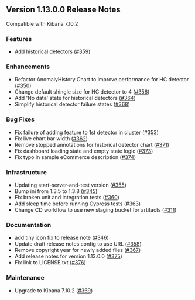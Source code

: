 ## Version 1.13.0.0 Release Notes

Compatible with Kibana 7.10.2

### Features

- Add historical detectors ([#359](https://github.com/opendistro-for-elasticsearch/anomaly-detection-kibana-plugin/pull/359))

### Enhancements

- Refactor AnomalyHistory Chart to improve performance for HC detector ([#350](https://github.com/opendistro-for-elasticsearch/anomaly-detection-kibana-plugin/pull/350))
- Change default shingle size for HC detector to 4 ([#356](https://github.com/opendistro-for-elasticsearch/anomaly-detection-kibana-plugin/pull/356))
- Add 'No data' state for historical detectors ([#364](https://github.com/opendistro-for-elasticsearch/anomaly-detection-kibana-plugin/pull/364))
- Simplify historical detector failure states ([#368](https://github.com/opendistro-for-elasticsearch/anomaly-detection-kibana-plugin/pull/368))

### Bug Fixes

- Fix failure of adding feature to 1st detector in cluster ([#353](https://github.com/opendistro-for-elasticsearch/anomaly-detection-kibana-plugin/pull/353))
- Fix live chart bar width ([#362](https://github.com/opendistro-for-elasticsearch/anomaly-detection-kibana-plugin/pull/362))
- Remove stopped annotations for historical detector chart ([#371](https://github.com/opendistro-for-elasticsearch/anomaly-detection-kibana-plugin/pull/371))
- Fix dashboard loading state and empty state logic ([#373](https://github.com/opendistro-for-elasticsearch/anomaly-detection-kibana-plugin/pull/373))
- Fix typo in sample eCommerce description ([#374](https://github.com/opendistro-for-elasticsearch/anomaly-detection-kibana-plugin/pull/374))

### Infrastructure

- Updating start-server-and-test version ([#355](https://github.com/opendistro-for-elasticsearch/anomaly-detection-kibana-plugin/pull/355))
- Bump ini from 1.3.5 to 1.3.8 ([#345](https://github.com/opendistro-for-elasticsearch/anomaly-detection-kibana-plugin/pull/345))
- Fix broken unit and integration tests ([#360](https://github.com/opendistro-for-elasticsearch/anomaly-detection-kibana-plugin/pull/360))
- Add sleep time before running Cypress tests ([#363](https://github.com/opendistro-for-elasticsearch/anomaly-detection-kibana-plugin/pull/363))
- Change CD workflow to use new staging bucket for artifacts ([#311](https://github.com/opendistro-for-elasticsearch/anomaly-detection-kibana-plugin/pull/311))

### Documentation

- add tiny icon fix to release note ([#346](https://github.com/opendistro-for-elasticsearch/anomaly-detection-kibana-plugin/pull/346))
- Update draft release notes config to use URL ([#358](https://github.com/opendistro-for-elasticsearch/anomaly-detection-kibana-plugin/pull/358))
- Remove copyright year for newly added files ([#367](https://github.com/opendistro-for-elasticsearch/anomaly-detection-kibana-plugin/pull/367))
- Add release notes for version 1.13.0.0 ([#375](https://github.com/opendistro-for-elasticsearch/anomaly-detection-kibana-plugin/pull/375))
- Fix link to LICENSE.txt ([#376](https://github.com/opendistro-for-elasticsearch/anomaly-detection-kibana-plugin/pull/376))

### Maintenance

- Upgrade to Kibana 7.10.2 ([#369](https://github.com/opendistro-for-elasticsearch/anomaly-detection-kibana-plugin/pull/369))
